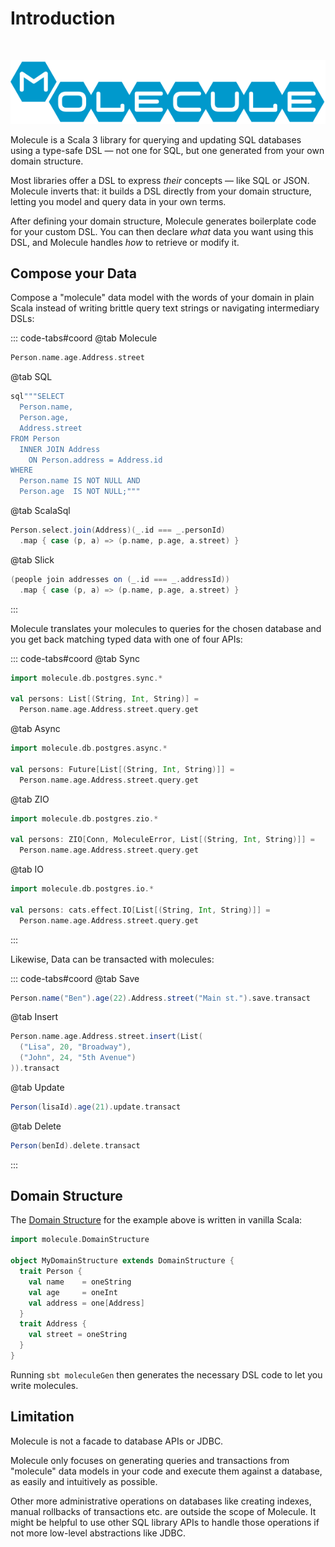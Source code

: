 
# Introduction

<br>

![Molecule logo](/static/img/logo/Molecule-logo-600.png)


Molecule is a Scala 3 library for querying and updating SQL databases using a type-safe DSL — not one for SQL, but one generated from your own domain structure.

Most libraries offer a DSL to express _their_ concepts — like SQL or JSON. Molecule inverts that: it builds a DSL directly from your domain structure, letting you model and query data in your own terms.

After defining your domain structure, Molecule generates boilerplate code for your custom DSL. You can then declare *what* data you want using this DSL, and Molecule handles *how* to retrieve or modify it.


## Compose your Data

Compose a "molecule" data model with the words of your domain in plain Scala instead of writing brittle query text strings or navigating intermediary DSLs:

::: code-tabs#coord
@tab Molecule
```scala
Person.name.age.Address.street
```
@tab SQL
```scala
sql"""SELECT
  Person.name,
  Person.age,
  Address.street
FROM Person
  INNER JOIN Address
    ON Person.address = Address.id
WHERE
  Person.name IS NOT NULL AND
  Person.age  IS NOT NULL;"""
```
@tab ScalaSql
```scala
Person.select.join(Address)(_.id === _.personId)
  .map { case (p, a) => (p.name, p.age, a.street) }
```
@tab Slick
```scala
(people join addresses on (_.id === _.addressId))
  .map { case (p, a) => (p.name, p.age, a.street) }
```
:::

Molecule translates your molecules to queries for the chosen database and you get back matching typed data with one of four APIs:

::: code-tabs#coord
@tab Sync
```scala
import molecule.db.postgres.sync.*
       
val persons: List[(String, Int, String)] =
  Person.name.age.Address.street.query.get
```

@tab Async
```scala
import molecule.db.postgres.async.*

val persons: Future[List[(String, Int, String)]] =
  Person.name.age.Address.street.query.get
```

@tab ZIO
```scala
import molecule.db.postgres.zio.*

val persons: ZIO[Conn, MoleculeError, List[(String, Int, String)]] =
  Person.name.age.Address.street.query.get
```

@tab IO
```scala
import molecule.db.postgres.io.*

val persons: cats.effect.IO[List[(String, Int, String)]] =
  Person.name.age.Address.street.query.get
```
:::


Likewise, Data can be transacted with molecules:

::: code-tabs#coord
@tab Save
```scala
Person.name("Ben").age(22).Address.street("Main st.").save.transact
```

@tab Insert
```scala
Person.name.age.Address.street.insert(List(
  ("Lisa", 20, "Broadway"),
  ("John", 24, "5th Avenue")
)).transact
```

@tab Update
```scala
Person(lisaId).age(21).update.transact
```

@tab Delete
```scala
Person(benId).delete.transact
```
:::


## Domain Structure

The [Domain Structure](/docs/setup/domain-structure) for the example above is written in vanilla Scala:

```scala
import molecule.DomainStructure

object MyDomainStructure extends DomainStructure {
  trait Person {
    val name    = oneString
    val age     = oneInt
    val address = one[Address]
  }
  trait Address {
    val street = oneString
  }
}
```
Running `sbt moleculeGen` then generates the necessary DSL code to let you write molecules.


## Limitation

Molecule is not a facade to database APIs or JDBC.

Molecule only focuses on generating queries and transactions from "molecule" data models in your code and execute them against a database, as easily and intuitively as possible.

Other more administrative operations on databases like creating indexes, manual rollbacks of transactions etc. are outside the scope of Molecule. It might be helpful to use other SQL library APIs to handle those operations if not more low-level abstractions like JDBC.


